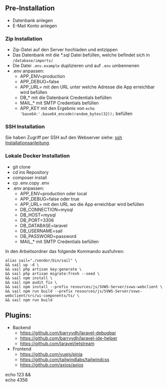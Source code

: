 ## Pre-Installation
* Datenbank anlegen
* E-Mail Konto anlegen

### Zip Installation
* Zip-Datei auf den Server hochladen und entzippen
* Das Datenbank mit die *.sql Datei befüllen, welche befindet sich in `/database/imports/`
* Die Datei `.env.example` duplizieren und auf `.env` umbennenen
* .env anpassen:
    * APP_ENV=production
    * APP_DEBUG=false
    * APP_URL= mit den URL unter welche Adresse die App erreichbar wird befüllen
    * DB_* mit die Datenbank Credentials befüllen
    * MAIL_* mit SMTP Credentials befüllen
    * APP_KEY mit den Ergebnis von `echo 'base64:'.base64_encode(random_bytes(32));` befüllen

### SSH Installation

Sie haben Zugriff per SSH auf den Webserver siehe: 
[ssh Installationsanleitung](https://git.svws-nrw.de/svws/svws-dokumentation/Deployment/installation_ssh.md).



### Lokale Docker Installation
* git clone
* cd ins Repository
* composer install
* cp .env.copy .env
* .env anpassen:
  * APP_ENV=production oder local
  * APP_DEBUG=false oder true
  * APP_URL= mit den URL wo die App erreichbar wird befüllen
  * DB_CONNECTION=mysql
  * DB_HOST=mysql 
  * DB_PORT=3306 
  * DB_DATABASE=laravel 
  * DB_USERNAME=sail 
  * DB_PASSWORD=password
  * MAIL_* mit SMTP Credentials befüllen


In den Arbeitsordner das folgende Kommando ausfuhren:
```
alias sail="./vendor/bin/sail" \
&& sail up -d \
&& sail php artisan key:generate \
&& sail php artisan migrate:fresh --seed \
&& sail npm install \
&& sail npm audit fix \
&& sail npm install --prefix resources/js/SVWS-Server/svws-webclient \
&& sail npm run build --prefix resources/js/SVWS-Server/svws-webclient/src/ui-components/ts/ \
&& sail npm run build
```

## Plugins: 
* Backend
    * https://github.com/barryvdh/laravel-debugbar
    * https://github.com/barryvdh/laravel-ide-helper
    * https://github.com/laravel/jetstream
* Frontend 
    * https://github.com/vuejs/pinia
    * https://github.com/tailwindlabs/tailwindcss
    * https://github.com/axios/axios

echo 123 && \
echo 4356

